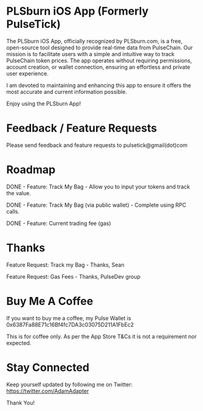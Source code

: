 # PLSburn iOS App (Formerly PulseTick)
The PLSburn iOS App, officially recognized by PLSburn.com, is a free, open-source tool designed to provide real-time data from PulseChain. Our mission is to facilitate users with a simple and intuitive way to track PulseChain token prices. The app operates without requiring permissions, account creation, or wallet connection, ensuring an effortless and private user experience.

I am devoted to maintaining and enhancing this app to ensure it offers the most accurate and current information possible.

Enjoy using the PLSburn App!

# Feedback / Feature Requests
Please send feedback and feature requests to pulsetick@gmail(dot)com

# Roadmap

DONE - Feature: Track My Bag - Allow you to input your tokens and track the value.

DONE - Feature: Track My Bag (via public wallet) - Complete using RPC calls. 

DONE - Feature: Current trading fee (gas)

# Thanks
Feature Request: Track my Bag - Thanks, Sean

Feature Request: Gas Fees - Thanks, PulseDev group

# Buy Me A Coffee
If you want to buy me a coffee, my Pulse Wallet is 0x6387Fa88E71c16Bf4fc7DA3c03075D211A1FbEc2

This is for coffee only. As per the App Store T&Cs it is not a requirement nor expected. 

# Stay Connected
Keep yourself updated by following me on Twitter: https://twitter.com/AdamAdapter

Thank You!
